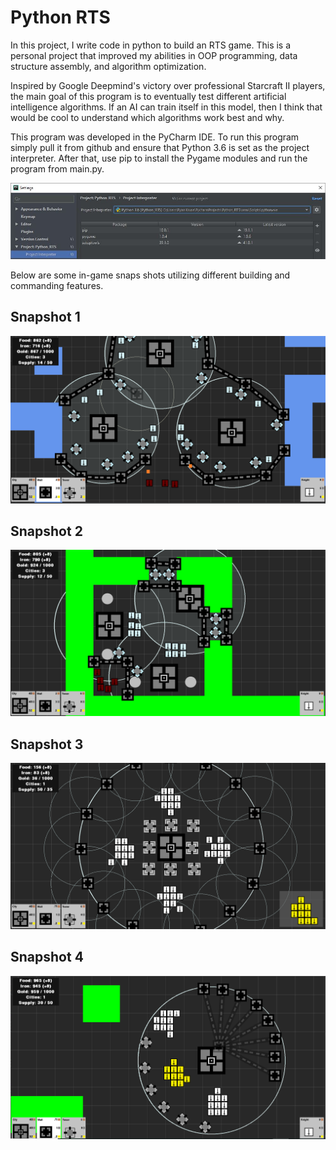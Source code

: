 # Python RTS
In this project, I write code in python to build an RTS game. This is a personal project that improved my abilities in OOP programming, data structure assembly, and algorithm optimization.

Inspired by Google Deepmind's victory over professional Starcraft II players, the main goal of this program is to eventually test different artificial intelligence algorithms.
If an AI can train itself in this model, then I think that would be cool to understand which algorithms work best and why.

This program was developed in the PyCharm IDE. To run this program simply pull it from github and ensure that Python 3.6
is set as the project interpreter. After that, use pip to install the Pygame modules and run the program from main.py.

<p align="center">
	<img src="images/Settings_Project.JPG"></img>
</p>

Below are some in-game snaps shots utilizing different building and commanding features.

## Snapshot 1

<p align="center">
	<img src="images/Python_RTS_Siege.png"></img>
</p>

## Snapshot 2

<p align="center">
	<img src="images/Python_RTS_Prison.png"></img>
</p>


## Snapshot 3

<p align="center">
	<img src="images/Python_RTS_Territory.png"></img>
</p>


## Snapshot 4

<p align="center">
	<img src="images/Python_RTS_Walls.png"></img>
</p>
